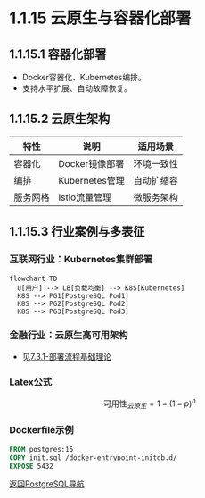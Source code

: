 # 1.1.15 云原生与容器化部署

## 1.1.15.1 容器化部署
- Docker容器化、Kubernetes编排。
- 支持水平扩展、自动故障恢复。

## 1.1.15.2 云原生架构
| 特性 | 说明 | 适用场景 |
|------|------|----------|
| 容器化 | Docker镜像部署 | 环境一致性 |
| 编排   | Kubernetes管理 | 自动扩缩容 |
| 服务网格 | Istio流量管理 | 微服务架构 |

## 1.1.15.3 行业案例与多表征

### 互联网行业：Kubernetes集群部署
```mermaid
flowchart TD
  U[用户] --> LB[负载均衡] --> K8S[Kubernetes]
  K8S --> PG1[PostgreSQL Pod1]
  K8S --> PG2[PostgreSQL Pod2]
  K8S --> PG3[PostgreSQL Pod3]
```

### 金融行业：云原生高可用架构
- 见[7.3.1-部署流程基础理论](../../../../7-持续集成与演进/7.3-部署流程/7.3.1-部署流程基础理论.md)

### Latex公式
$$
\text{可用性}_{云原生} = 1 - (1-p)^n
$$

### Dockerfile示例
```dockerfile
FROM postgres:15
COPY init.sql /docker-entrypoint-initdb.d/
EXPOSE 5432
```

[返回PostgreSQL导航](README.md) 